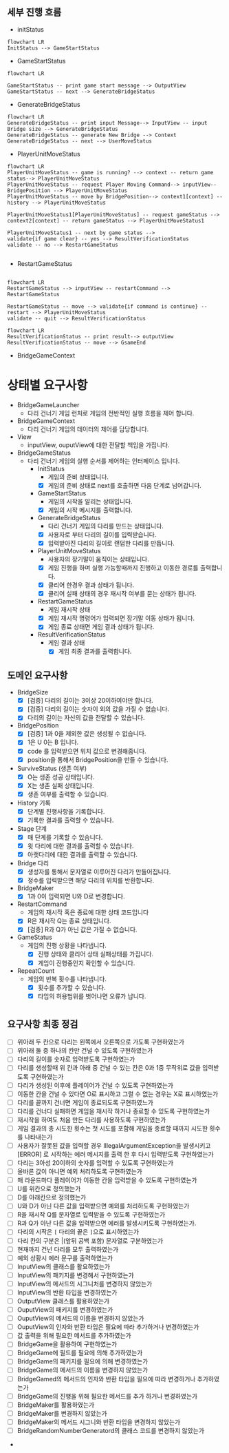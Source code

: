 ## 세부 진행 흐름

- initStatus

```mermaid
flowchart LR 
InitStatus --> GameStartStatus
```

- GameStartStatus

```mermaid
flowchart LR

GameStartStatus -- print game start message --> OutputView
GameStartStatus -- next --> GenerateBridgeStatus
```

- GenerateBridgeStatus

```mermaid
flowchart LR
GenerateBridgeStatus -- print input Message--> InputView -- input Bridge size --> GenerateBridgeStatus
GenerateBridgeStatus -- generate New Bridge --> Context
GenerateBridgeStatus -- next --> UserMoveStatus
```

- PlayerUnitMoveStatus

```mermaid
flowchart LR
PlayerUnitMoveStatus -- game is running? --> context -- return game status--> PlayerUnitMoveStatus
PlayerUnitMoveStatus -- request Player Moving Command--> inputView-- BridgePosition --> PlayerUnitMoveStatus
PlayerUnitMoveStatus -- move by BridgePosition--> context1[context] -- history --> PlayerUnitMoveStatus

PlayerUnitMoveStatus1[PlayerUnitMoveStatus] -- request gameStatus --> context2[context] -- return gameStatus --> PlayerUnitMoveStatus1

PlayerUnitMoveStatus1 -- next by game status --> 
validate{if game clear} -- yes --> ResultVerificationStatus
validate -- no --> RestartGameStatus
 
```

- RestartGameStatus

```mermaid

flowchart LR
RestartGameStatus --> inputView -- restartCommand --> RestartGameStatus

RestartGameStatus -- move --> validate{if command is continue} -- restart --> PlayerUnitMoveStatus
validate -- quit --> ResultVerificationStatus

```

```mermaid
flowchart LR 
ResultVerificationStatus -- print result--> outputView
ResultVerificationStatus -- move --> GsameEnd
```

- BridgeGameContext

# 상태별 요구사항

- BridgeGameLauncher
    - 다리 건너기 게임 런처로 게임의 전반적인 실행 흐름을 제어 합니다.
- BridgeGameContext
    - 다리 건너기 게임의 데이터의 제어를 담당합니다.
- View
    - inputView, ouputView에 대한 전달할 책임을 가집니다.
- BridgeGameStatus
    - 다리 건너기 게임의 실행 순서를 제어하는 인터페이스 입니다.
        - InitStatus
            - 게임의 준비 상태입니다.
            - [X] 게임의 준비 상태로 next를 호출하면 다음 단계로 넘어갑니다.
        - GameStartStatus
            - 게임의 시작을 알리는 상태입니다.
            - [X] 게임의 시작 메시지를 출력합니다.
        - GenerateBridgeStatus
            - 다리 건너기 게임의 다리를 만드는 상태입니다.
            - [X] 사용자로 부터 다리의 길이를 입력받습니다.
            - [X] 입력받아진 다리의 길이로 랜덤한 다리를 만듭니다.
        - PlayerUnitMoveStatus
            - 사용자의 장기말이 움직이는 상태입니다.
            - [X] 게임 진행을 하며 실행 가능할때까지 진행하고 이동한 경로를 출력합니다.
            - [X] 클리어 한경우 결과 상태가 됩니다.
            - [X] 클리어 실패 상태의 경우 재시작 여부를 묻는 상태가 됩니다.
        - RestartGameStatus
            - 게임 재시작 상태
            - [X] 게임 재시작 명령어가 입력되면 장기말 이동 상태가 됩니다.
            - [X] 게임 종료 상태면 게임 결과 상태가 됩니다.
        - ResultVerificationStatus
            - 게임 결과 상태
                - [X] 게임 최종 결과를 출력합니다.

## 도메인 요구사항

- BridgeSize
    - [x] [검증] 다리의 길이는 3이상 20이하여야만 합니다.
    - [x] [검증] 다리의 길이는 숫자이 외의 값을 가질 수 없습니다.
    - [x] 다리의 길이는 자신의 값을 전달할 수 있습니다.
- BridgePosition
    - [X] [검증] 1과 0을 제외한 값은 생성될 수 없습니다.
    - [X] 1은 U 0는 B 입니다.
    - [X] code 를 입력받으면 위치 값으로 변경해줍니다.
    - [X] position을 통해서 BridgePosition을 만들 수 있습니다.
- SurviveStatus (생존 여부)
    - [X] O는 생존 성공 상태입니다.
    - [X] X는 생존 실패 상태입니다.
    - [X] 생존 여부를 출력할 수 있습니다.
- History 기록
    - [X] 단계별 진행사항을 기록합니다.
    - [X] 기록한 결과를 출력할 수 있습니다.
- Stage 단계
    - [X] 매 단계를 기록할 수 있습니다.
    - [X] 윗 다리에 대한 결과를 출력할 수 있습니다.
    - [X] 아랫다리에 대한 결과를 출력할 수 있습니다.
- Bridge 다리
    - [X] 생성자를 통해서 문자열로 이루어진 다리가 만들어집니다.
    - [X] 정수를 입력받으면 해당 다리의 위치를 반환합니다.
- BridgeMaker
    - [X] 1과 0이 입력되면 U와 D로 변경합니다.
- RestartCommand
    - 게임의 재시작 혹은 종료에 대한 상태 코드입니다
    - [X] R은 재시작 Q는 종료 상태입니다.
    - [X] [검증] R과 Q가 아닌 값은 가질 수 없습니다.
- GameStatus
    - 게임의 진행 상황을 나타냅니다.
        - [X] 진행 상태와 클리어 상태 실패상태를 가집니다.
        - [X] 게임이 진행중인지 확인할 수 있습니다.
- RepeatCount
    - 게임의 반복 횟수를 나타냅니다.
        - [X] 횟수를 추가할 수 있습니다.
        - [X] 타입의 허용범위를 벗어나면 오류가 납니다.

#

## 요구사항 최종 정검

- [ ] 위아래 두 칸으로 다리는 왼쪽에서 오른쪽으로 가도록 구현하였는가
- [ ] 위아래 둘 중 하나의 칸만 건널 수 있도록 구현하였는가
- [ ] 다리의 길이를 숫자로 입력받도록 구현하였는가
- [ ] 다리를 생성할때 위 칸과 아래 중 건널 수 있는 칸은 0과 1중 무작위로 값을 입력받도록 구현하였는가
- [ ] 다리가 생성된 이후에 플레이어가 건널 수 있도록 구현하였는가
- [ ] 이동한 칸을 건널 수 있다면 O로 표시하고 그럴 수 없는 경우는 X로 표시하였는가
- [ ] 다리를 끝까지 건너면 게임이 종료되도록 구현하였느가
- [ ] 다리를 건너다 실패하면 게임을 재시작 하거나 종료할 수 있도록 구현하였는가
- [ ] 재시작을 하여도 처음 만든 다리를 사용하도록 구현하였는가
- [ ] 게임 결과의 총 시도한 횟수는 첫 시도를 포함해 게임을 종료할 때까지 시도한 횟수를 나타내는가
- [ ] 사용자가 잘못된 값을 입력할 경우 IllegalArgumentException을 발생시키고 [ERROR] 로 시작하는 에러 메시지를 출력 한 후 다시 입력받도록 구현하였는가
- [ ] 다리는 3아성 20이하의 숫자를 입력할 수 있도록 구현하였는가
- [ ] 올바른 값이 아니면 예외 처리하도록 구현하였는가
- [ ] 매 라운드마다 플레이어가 이동한 칸을 입력받을 수 있도록 구현하였는가
- [ ] U를 위칸으로 정의했는가
- [ ] D를 아래칸으로 정의했는가
- [ ] U와 D가 아닌 다른 값을 입력받으면 예외를 처리하도록 구현하였는가
- [ ] R을 재시작 Q를 문자열로 입력받을 수 있도록 구현하였는가
- [ ] R과 Q가 아난 다른 값을 입력받으면 에러를 발생시키도록 구현하였는가.
- [ ] 다리의 시작은 ```[``` 다리의 끝은 ```]```으로 표시하였는가
- [ ] 다리 칸의 구분은 |(앞뒤 공백 포함) 문자열로 구분하였는가
- [ ] 현재까지 건넌 다리를 모두 출력하였는가
- [ ] 예외 상황시 에러 문구를 출력하였는가
- [ ] InputView의 클래스를 활요하였는가
- [ ] InputView의 패키지를 변경해서 구현하였는가
- [ ] InputView의 메서드의 시그니처를 변경하지 않았는가
- [ ] InputView의 반환 타입을 변경하였는가
- [ ] OutputView 클래스를 활용하였는가
- [ ] OuputView의 패키지를 변경하였는가
- [ ] OuputView의 메서드의 이름을 변경하지 않았는가
- [ ] OuputView의 인자와 반환 타입은 필요에 따라 추가하거나 변경하였는가
- [ ] 값 출력을 위해 필요한 메서드를 추가하였는가
- [ ] BridgeGame을 활용하여 구현하였는가
- [ ] BridgeGame에 필드를 필요에 의해 추가하였는가
- [ ] BridgeGame의 패키지를 필요에 의해 변경하였는가
- [ ] BridgeGame의 메서드의 이름을 변경하지 않았는가
- [ ] BridgeGamed의 메서드의 인자와 반환 타입을 필요에 따라 변경하거나 추가하였는가
- [ ] BridgeGame의 진행을 위해 필요한 메서드를 추가 하거나 변경하였는가
- [ ] BridgeMaker를 활용하였는가
- [ ] BridgeMaker를 변경하지 않았는가
- [ ] BridgeMaker의 메서드 시그니와 반환 타입을 변경하지 않았는가
- [ ] BridgeRandomNumberGeneratord의 클래스 코드를 변경하지 않았는가
- 